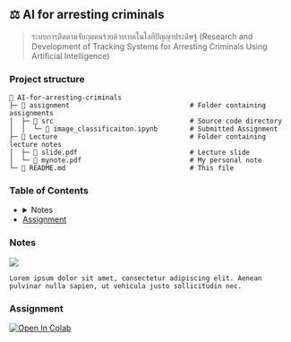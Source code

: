 <h2 id="ai-for-arresting-criminals">
    ⚖️ AI for arresting criminals
</h2>

> ระบบการติดตามจับกุมคนร้ายด้วยเทคโนโลยีปัญญาประดิษฐ์ (Research and Development of Tracking Systems for Arresting Criminals Using Artificial Intelligence)

### Project structure

```plaintext
📂 AI-for-arresting-criminals
├─ 📂 assignment                              # Folder containing assignments
│  ├─ 📂 src                                  # Source code directory
│  │  └─ 📄 image_classificaiton.ipynb        # Submitted Assignment
├─ 📂 Lecture                                 # Folder containing lecture notes
│  ├─ 📄 slide.pdf                            # Lecture slide
│  └─ 📄 mynote.pdf                           # My personal note
└─ 📄 README.md                               # This file
```

### Table of Contents

<ul>
  <li>
  <details>
    <summary>Notes</summary>
    <ul>
      <li>blahblah</li>
      <li>blahblah</li>
    </ul>
  </details>
  </li>
  <li>
   <a href="#assignment">
    Assignment
    </a>
  </li>
</ul>

### Notes
[<img src="https://img.shields.io/badge/view%20in%20notion-grey?style=for-the-badge&logo=notion" />](https://xinnypie.notion.site/AI-for-arresting-criminals-44e133329d0d4a399a29733daed989cc?pvs=4)


```plaintext
Lorem ipsum dolor sit amet, consectetur adipiscing elit. Aenean pulvinar nulla sapien, ut vehicula justo sollicitudin nec.
```

### Assignment

<a target="_blank" href="https://colab.research.google.com/github/xinnypie/pmb-u-ai/blob/master/AI-for-arresting-criminals/assignment/src/object_detection.ipynb">
  <img src="https://colab.research.google.com/assets/colab-badge.svg" alt="Open In Colab"/>
</a>

